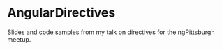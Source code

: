 AngularDirectives
=================

Slides and code samples from my talk on directives for the ngPittsburgh meetup. 
